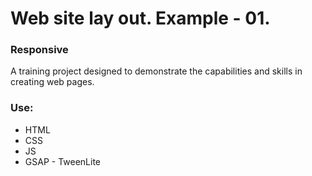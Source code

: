 # Web site lay out. Example - 01.

### Responsive

A training project designed to demonstrate the capabilities and skills in creating web pages.

### Use:

* HTML
* CSS 
* JS
* GSAP - TweenLite